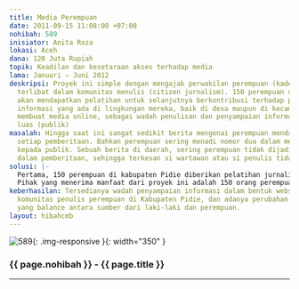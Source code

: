 ```yaml
---
title: Media Perempuan
date: 2011-09-15 11:08:00 +07:00
nohibah: 589
inisiator: Anita Roza
lokasi: Aceh
dana: 120 Juta Rupiah
topik: Keadilan dan kesetaraan akses terhadap media
lama: Januari – Juni 2012
deskripsi: Proyek ini simple dengan mengajak perwakilan perempuan (kader desa) untuk
  terlibat dalam komunitas menulis (citizen jurnalism). 150 perempuan direncanakan
  akan mendapatkan pelatihan untuk selanjutnya berkontribusi terhadap penyampaian
  informasi yang ada di lingkungan mereka, baik di desa maupun di kecamatan. Kedua,
  membuat media online, sebagai wadah penulisan dan penyampaian informasi bagi dunia
  luas (publik)
masalah: Hingga saat ini sangat sedikit berita mengenai perempuan mendapat porsi dalam
  setiap pemberitaan. Bahkan perempuan sering menadi nomor dua dalam memberi informasi
  kepada publik. Sebuah berita di daerah, sering perempuan tidak dijadikan sumber
  dalam pemberitaan, sehingga terkesan si wartawan atau si penulis tidak balance gender.
solusi: |-
  Pertama, 150 perempuan di kabupaten Pidie diberikan pelatihan jurnalistik. Termasuk memberi pemahaman pentingnya perempuan terlibat dalam akses informasi kekinian. Kedua, Membuat komunitas perempuan menulis (citizen jurnalism) dan salah satu fungsinya adalah sebagai kontrol media. Ketiga, membuat media atau wadah penyebaran informasi dalam bentuk website, blog, dan media sosial lainnya.
  Pihak yang menerima manfaat dari proyek ini adalah 150 orang perempuan di Kabupaten Pidie mendapat pelatihan dan memahami pentingnya media sebagai transformasi informasi dalam pembangunan dan perubahan Aceh.
keberhasilan: Tersedianya wadah penyampaian informasi dalam bentuk website, adanya
  komunitas penulis perempuan di Kabupaten Pidie, dan adanya perubahan pemberitaan
  yang balance antara sumber dari laki-laki dan perempuan.
layout: hibahcmb
---
```


![589](/static/img/hibahcmb/589.png){: .img-responsive }{: width="350" }

### {{ page.nohibah }} - {{ page.title }}

---
